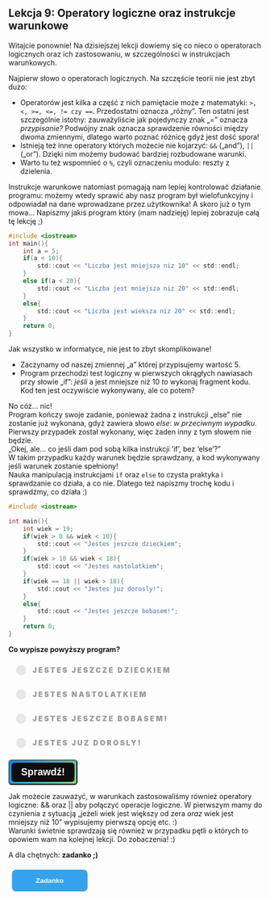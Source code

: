 <style>
.rad-label {
  display: flex;
  align-items: center;

  border-radius: 100px;
  padding: 10px 16px;
  margin: 10px 0;

  cursor: pointer;
  transition: .3s;
}

.rad-label:hover,
.rad-label:focus-within {
  background: hsla(0, 0%, 80%, .14);
}

.rad-input {
  position: absolute;
  visibility: hidden;
  width: 1px;
  height: 1px;
  opacity: 0;
  z-index: -1;
}

.rad-design {
  width: 18px;
  height: 18px;
  border-radius: 80px;

  background: linear-gradient(to right bottom, hsl(154, 97%, 62%), hsl(225, 97%, 62%));
  position: relative;
}

.rad-design::before {
  content: '';

  display: inline-block;
  width: inherit;
  height: inherit;
  border-radius: inherit;

  background: hsl(0, 0%, 90%);
  transform: scale(1.1);
  transition: .3s;
}

.rad-input:checked+.rad-design::before {
  transform: scale(0);
}

.rad-text {
  color: hsl(0, 0%, 60%);
  margin-left: 14px;
  letter-spacing: 3px;
  text-transform: uppercase;
  font-size: 14px;
  font-weight: 900;

  transition: .3s;
}

.rad-input:checked~.rad-text {
  color: hsl(0, 0%, 40%);
}

.btn {
  background-image: linear-gradient(135deg, #008aff, #86d472);
  border-radius: 6px;
  box-sizing: border-box;
  color: #ffffff;
  display: block;
  height: 50px;
  font-size: 1.4em;
  font-weight: 600;
  padding: 4px;
  position: relative;
  text-decoration: none;
  width: 7em;
  z-index: 2;
}

.btn:hover {
  color: #fff;
}

.btn .btnspan {
  align-items: center;
  background: #0e0e10;
  border-radius: 6px;
  display: flex;
  justify-content: center;
  height: 100%;
  transition: background 0.5s ease;
  width: 100%;
}

.btn:hover .btnspan {
  background: transparent;
}

.exercise {
	position: relative;
	max-width: 30em;
	
	background-color: #fff;
	padding: 1.125em 1.5em;
	font-size: 1.25em;
	border-radius: 1rem;
  box-shadow:	0 0.125rem 0.5rem rgba(0, 0, 0, .3), 0 0.0625rem 0.125rem rgba(0, 0, 0, .2);
}

.exercise::before {
	content: '';
	position: absolute;
	width: 0;
	height: 0;
	bottom: 100%;
	left: 1.5em; 
	border: .75rem solid transparent;
	border-top: none;

	border-bottom-color: #fff;
	filter: drop-shadow(0 -0.0625rem 0.0625rem rgba(0, 0, 0, .1));
}

.exerciseButton {
  border: 0;
  text-align: center;
  display: inline-block;
  padding: 14px;
  width: 150px;
  margin: 7px;
  color: #ffffff;
  background-color: #36a2eb;
  border-radius: 8px;
  font-family: "proxima-nova-soft", sans-serif;
  font-weight: 600;
  text-decoration: none;
  transition: box-shadow 200ms ease-out;
}
</style>

<h2>Lekcja 9: Operatory logiczne oraz instrukcje warunkowe</h2>

Witajcie ponownie! Na dzisiejszej lekcji dowiemy się co nieco o operatorach logicznych oraz ich zastosowaniu, w szczególności w instrukcjach warunkowych.

Najpierw słowo o operatorach logicznych. Na szczęście teorii nie jest zbyt dużo:
- Operatorów jest kilka a część z nich pamiętacie może z matematyki: ```>, <, >=, <=, != czy ==```. Przedostatni oznacza „różny”. Ten ostatni jest szczególnie istotny: zauważyliście jak pojedynczy znak „=” oznacza *przypisanie?* Podwójny znak oznacza sprawdzenie równości między dwoma zmiennymi, dlatego warto poznać różnicę gdyż jest dość spora!
- Istnieją też inne operatory których możecie nie kojarzyć: ```&&``` („and”), ```||``` („or”). Dzięki nim możemy budować bardziej rozbudowane warunki.
- Warto tu też wspomnieć o ```%```, czyli oznaczeniu modulo: reszty z dzielenia.

Instrukcje warunkowe natomiast pomagają nam lepiej kontrolować działanie programu: możemy wtedy sprawić aby nasz program był wielofunkcyjny i odpowiadał na dane wprowadzane przez użytkownika!
A skoro już o tym mowa… Napiszmy jakiś program który (mam nadzieję) lepiej zobrazuje całą tę lekcję ;)

```c
#include <iostream>
int main(){
	int a = 5;
	if(a < 10){
		std::cout << "Liczba jest mniejsza niz 10" << std::endl;
	}
	else if(a < 20){
		std::cout << "Liczba jest mniejsza niz 20" << std::endl;
	}
	else{
		std::cout << "Liczba jest wieksza niz 20" << std::endl;
	}
	return 0;
}
```

Jak wszystko w informatyce, nie jest to zbyt skomplikowane!<br/>
- Zaczynamy od naszej zmiennej „a” której przypisujemy wartość 5.
- Program przechodzi test logiczny w pierwszych okrągłych nawiasach przy słowie „if”: *jeśli* a jest mniejsze niż 10 *to* wykonaj fragment kodu. Kod ten jest oczywiście wykonywany, ale co potem?

No cóż… nic!<br/>
Program kończy swoje zadanie, ponieważ żadna z instrukcji „else” nie zostanie już wykonana, gdyż zawiera słowo *else*: *w przeciwnym wypadku.* Pierwszy przypadek został wykonany, więc żaden inny z tym słowem nie będzie.<br/>
„Okej, ale… co jeśli dam pod sobą kilka instrukcji ‘if’, bez ‘else’?”<br/>
W takim przypadku każdy warunek będzie sprawdzany, a kod wykonywany jeśli warunek zostanie spełniony!<br/>
Nauka manipulacją instrukcjami ```if``` oraz ```else``` to czysta praktyka i sprawdzanie co działa, a co nie. Dlatego też napiszmy trochę kodu i sprawdźmy, co działa :)

```c
#include <iostream>

int main(){
	int wiek = 19;
	if(wiek > 0 && wiek < 10){
		std::cout << "Jestes jeszcze dzieckiem";
	}
	if(wiek > 10 && wiek < 18){
		std::cout << "Jestes nastolatkiem";
	}
	if(wiek == 18 || wiek > 18){
		std::cout << "Jestes juz dorosly!";
	}
	else{
		std::cout << "Jestes jeszcze bobasem!";
	}
	return 0;
}
```

**Co wypisze powyższy program?**
<form> 
<label class="rad-label">
<input type="radio" class="rad-input" name="fav_language" value="HTML" id="op1">
<div class="rad-design"></div>
<div class="rad-text">Jestes jeszcze dzieckiem</div>
</label>

<label class="rad-label">
<input type="radio" class="rad-input" name="fav_language" value="HTML" id="op2">
<div class="rad-design"></div>
<div class="rad-text">Jestes nastolatkiem</div>
</label>

<form> 
<label class="rad-label">
<input type="radio" class="rad-input" name="fav_language" value="HTML" id="op3">
<div class="rad-design"></div>
<div class="rad-text">Jestes jeszcze bobasem!</div>
</label>

<form> 
<label class="rad-label">
<input type="radio" class="rad-input" name="fav_language" value="HTML" id="op4">
<div class="rad-design"></div>
<div class="rad-text">Jestes juz dorosly!</div>
</label>

</form>

<button id="baton" class="btn" onclick = "
if(document.getElementById('op1').checked || document.getElementById('op2').checked || document.getElementById('op3').checked ||  document.getElementById('op4').checked){
	if(document.getElementById('op1').checked){
		document.getElementById('answer').innerHTML = 'Nie tym razem: sprawdź dokładniej.';
		document.getElementById('answer').style='display:block;';
		}
	else if(document.getElementById('op2').checked){
		document.getElementById('answer').innerHTML = 'Nie tym razem: sprawdź dokładniej.';
		document.getElementById('answer').style='display:block;';
	}
	else if(document.getElementById('op3').checked){
		document.getElementById('answer').innerHTML = 'Nie tym razem: sprawdź dokładniej.';
		document.getElementById('answer').style='display:block;';
	}
	else{
		document.getElementById('answer').innerHTML = 'Dokładnie tak! :)';
		document.getElementById('answer').style='display:block;';
	}
}
"><span class="btnspan">Sprawdź!</span></button>

<p id="answer" class="exercise" style="display:none;"></p>

Jak możecie zauważyć, w warunkach zastosowaliśmy również operatory logiczne: && oraz || aby połączyć operacje logiczne. W pierwszym mamy do czynienia z sytuacją „jeżeli wiek jest większy od zera *oraz* wiek jest mniejszy niż 10” wypisujemy pierwszą opcję etc. :)<br/>
Warunki świetnie sprawdzają się również w przypadku pętli o których to opowiem wam na kolejnej lekcji. Do zobaczenia! :)

A dla chętnych: **zadanko ;)**

<button onclick="if (document.getElementById('exercises').style.display === 'none') {document.getElementById('exercises').style.display = 'block';} else {document.getElementById('exercises').style.display = 'none';}" class="exerciseButton">Zadanko</button>

<div id="exercises" style="display: none" class="exercise">
  Napiszcie program, który sprawdza godzinę, i:<br/>
  - Przed 10 mówi "Witam o poranku!"<br/>
  - Przed 20 mówi "Dzień dobry!"<br/>
  - Po 20 mówi "Dobry wieczór!"
</div>
